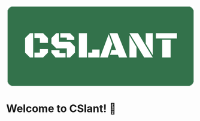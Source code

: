 <p align="center">
    <a href="https://cslant.com" target="_blank">
        <img src="/assets/img/cslant-logo.png?raw=true" width="500" alt="CSlant logo">
    </a>
</p>

# Welcome to CSlant! 👋
